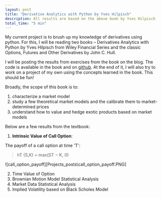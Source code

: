 ```yaml
---
layout: post
title: "Derivative Analytics with Python by Yves Hilpisch"
description: All results are based on the above book by Yves Hilpisch
total_time: "5 min"
---
```


My current project is to brush up my knowledge of derivatives using python. For this, I will be reading two books – Derivatives Analytics with Python by Yves Hilpisch from Wiley Financial Series and the classic Options, Futures and Other Derivatives by John C. Hull.


I will be posting the results from exercises from the book on the blog. The code is available in the book and on [github]("https://github.com/yhilpisch/dawp"). At the end of it, I will also try to work on a project of my own using the concepts learned in the book. This should be fun!


Broadly, the scope of this book is to: 
1. characterize a market model
2. study a few theoretical market models and the calibrate them to market-determined prices
3. understand how to value and hedge exotic products based on market models


Below are a few results from the textbook:


1. **Intrinsic Value of Call Option**:


The payoff of a call option at time 'T':
> hT (S,K) = max(ST − K, 0)

![call_option_payoff][Projects\_posts\call_option_payoff.PNG]


2. Time Value of Option
3. Brownian Motion Model Statistical Analysis
4. Market Data Statistical Analysis
5. Implied Volatility based on Black Scholes Model 
